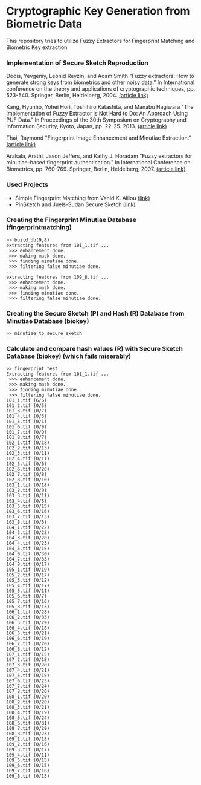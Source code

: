 # Cryptographic Key Generation from Biometric Data

This repository tries to utilize Fuzzy Extractors for Fingerprint Matching and Biometric Key extraction 

### Implementation of Secure Sketch Reproduction
Dodis, Yevgeniy, Leonid Reyzin, and Adam Smith 
"Fuzzy extractors: How to generate strong keys from biometrics and other noisy data." 
In International conference on the theory and applications of cryptographic techniques, pp. 523-540. Springer, Berlin, Heidelberg, 2004.
[(article link)](http://www.cs.bu.edu/~reyzin/papers/fuzzy.pdf) 

Kang, Hyunho, Yohei Hori, Toshihiro Katashita, and Manabu Hagiwara 
"The Implementation of Fuzzy Extractor is Not Hard to Do: An Approach Using PUF Data." 
In Proceedings of the 30th Symposium on Cryptography and Information Security, Kyoto, Japan, pp. 22-25. 2013. 
[(article link)](https://pdfs.semanticscholar.org/1ef4/e8677073a0fd2882c92e8ff3edf91582ffc2.pdf) 

Thai, Raymond 
"Fingerprint Image Enhancement and Minutiae Extraction." 
[(article link)](http://citeseerx.ist.psu.edu/viewdoc/download?doi=10.1.1.121.9756&rep=rep1&type=pdf) 

Arakala, Arathi, Jason Jeffers, and Kathy J. Horadam 
"Fuzzy extractors for minutiae-based fingerprint authentication." 
In International Conference on Biometrics, pp. 760-769. Springer, Berlin, Heidelberg, 2007. 
[(article link)](http://citeseerx.ist.psu.edu/viewdoc/download?doi=10.1.1.184.261&rep=rep1&type=pdf) 


### Used Projects
- Simple Fingerprint Matching from Vahid K. Alilou [(link)](https://www.mathworks.com/matlabcentral/fileexchange/44369-fingerprint-matching--a-simple-approach)
- PinSketch and Juels-Sudan Secure Sketch [(link)](http://www.cs.bu.edu/~reyzin/code/fuzzy.html)


### Creating the Fingerprint Minutiae Database (fingerprintmatching)
```shell
>> build_db(9,8)
extracting features from 101_1.tif ...
 >>> enhancement done.
 >>> making mask done.
 >>> finding minutiae done.
 >>> filtering false minutiae done.
...
extracting features from 109_8.tif ...
 >>> enhancement done.
 >>> making mask done.
 >>> finding minutiae done.
 >>> filtering false minutiae done.
```


### Creating the Secure Sketch (P) and Hash (R) Database from Minutiae Database (biokey)
```
>> minutiae_to_secure_sketch
```


### Calculate and compare hash values (R) with Secure Sketch Database (biokey) (which fails miserably)
```
>> fingerprint_test
Extracting features from 101_1.tif ...
 >>> enhancement done.
 >>> making mask done.
 >>> finding minutiae done.
 >>> filtering false minutiae done.
101_1.tif (6/6)
101_2.tif (0/5)
101_3.tif (0/7)
101_4.tif (0/3)
101_5.tif (0/1)
101_6.tif (0/9)
101_7.tif (0/9)
101_8.tif (0/7)
102_1.tif (0/18)
102_2.tif (0/13)
102_3.tif (0/11)
102_4.tif (0/11)
102_5.tif (0/6)
102_6.tif (0/20)
102_7.tif (0/8)
102_8.tif (0/10)
103_1.tif (0/18)
103_2.tif (0/9)
103_3.tif (0/11)
103_4.tif (0/5)
103_5.tif (0/15)
103_6.tif (0/16)
103_7.tif (0/13)
103_8.tif (0/5)
104_1.tif (0/22)
104_2.tif (0/22)
104_3.tif (0/20)
104_4.tif (0/23)
104_5.tif (0/15)
104_6.tif (0/30)
104_7.tif (0/33)
104_8.tif (0/17)
105_1.tif (0/19)
105_2.tif (0/17)
105_3.tif (0/12)
105_4.tif (0/17)
105_5.tif (0/11)
105_6.tif (0/7)
105_7.tif (0/16)
105_8.tif (0/13)
106_1.tif (0/28)
106_2.tif (0/33)
106_3.tif (0/29)
106_4.tif (0/18)
106_5.tif (0/21)
106_6.tif (0/19)
106_7.tif (0/20)
106_8.tif (0/12)
107_1.tif (0/15)
107_2.tif (0/18)
107_3.tif (0/20)
107_4.tif (0/21)
107_5.tif (0/15)
107_6.tif (0/23)
107_7.tif (0/24)
107_8.tif (0/20)
108_1.tif (0/20)
108_2.tif (0/20)
108_3.tif (0/21)
108_4.tif (0/19)
108_5.tif (0/24)
108_6.tif (0/31)
108_7.tif (0/29)
108_8.tif (0/23)
109_1.tif (0/18)
109_2.tif (0/16)
109_3.tif (0/17)
109_4.tif (0/11)
109_5.tif (0/15)
109_6.tif (0/15)
109_7.tif (0/16)
109_8.tif (0/13)
```